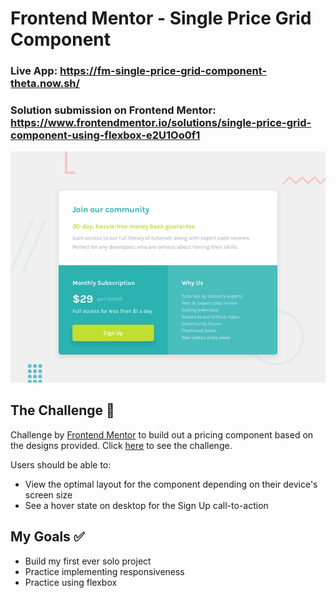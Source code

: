 # Frontend Mentor - Single Price Grid Component

### Live App: https://fm-single-price-grid-component-theta.now.sh/
### Solution submission on Frontend Mentor: https://www.frontendmentor.io/solutions/single-price-grid-component-using-flexbox-e2U1Oo0f1

![Design preview for the Single Price Grid Component coding challenge](resources/design/desktop-preview.jpg)

## The Challenge 💪

Challenge by [Frontend Mentor](https://www.frontendmentor.io/) to build out a pricing component based on the designs provided.
Click [here](https://www.frontendmentor.io/challenges/single-price-grid-component-5ce41129d0ff452fec5abbbc) to see the challenge.

Users should be able to:

- View the optimal layout for the component depending on their device's screen size
- See a hover state on desktop for the Sign Up call-to-action

## My Goals ✅

- Build my first ever solo project
- Practice implementing responsiveness
- Practice using flexbox
